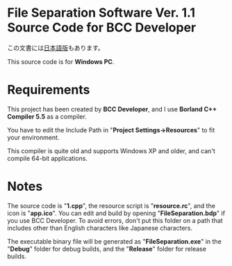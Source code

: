 # File Separation Software Ver. 1.1 Source Code for BCC Developer
この文書には[日本語版](readme.md)もあります。

This source code is for **Windows PC**.

# Requirements
This project has been created by **BCC Developer**, and I use **Borland C++ Compiler 5.5** as a compiler.

You have to edit the Include Path in "**Project Settings->Resources**" to fit your environment.

This compiler is quite old and supports Windows XP and older, and can't compile 64-bit applications.

# Notes
The source code is "**1.cpp**", the resource script is "**resource.rc**", and the icon is "**app.ico**". You can edit and build by opening "**FileSeparation.bdp**" if you use BCC Developer. To avoid errors, don't put this folder on a path that includes other than English characters like Japanese characters.

The executable binary file will be generated as "**FileSeparation.exe**" in the "**Debug**" folder for debug builds, and the "**Release**" folder for release builds.